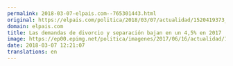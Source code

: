 ```yaml
---
permalink: 2018-03-07-elpais.com--765301443.html
original: https://elpais.com/politica/2018/03/07/actualidad/1520419373_278947.html#?ref=rss&format=simple&link=link
domain: elpais.com
title: Las demandas de divorcio y separación bajan en un 4,5% en 2017
image: https://ep00.epimg.net/politica/imagenes/2017/06/16/actualidad/1497603997_074095_1497609032_rrss_normal.jpg
date: 2018-03-07 12:21:07
translations: en
---
```



